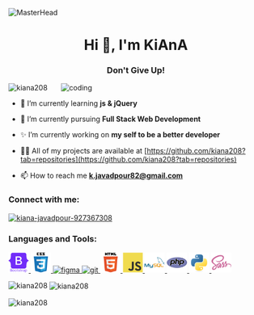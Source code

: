 ![MasterHead](https://user-images.githubusercontent.com/80781196/190216139-7697aa5a-c9a0-4bd6-80bf-3aca76a2e1c8.gif)
<h1 align="center">Hi 👋, I'm KiAnA</h1>
<h3 align="center">Don't Give Up!</h3>
<img align="right" alt="coding" width="400" src="https://cdn.dribbble.com/users/281525/screenshots/1768570/media/2669447cca1fb2702039f59dcd9717f3.gif">

<p align="left"> <img src="https://komarev.com/ghpvc/?username=kiana208&label=Profile%20views&color=0e75b6&style=flat" alt="kiana208" /> </p>

- 🌱 I’m currently learning **js & jQuery**
- 🔭 I’m currently pursuing  **Full Stack Web Development**
- ✨ I’m currently working on **my self to be a better developer**

- 👨‍💻 All of my projects are available at [https://github.com/kiana208?tab=repositories](https://github.com/kiana208?tab=repositories)

- 📫 How to reach me **k.javadpour82@gmail.com**

<h3 align="left">Connect with me:</h3>
<p align="left">
<a href="https://linkedin.com/in/kiana-javadpour-927367308" target="blank"><img align="center" src="https://raw.githubusercontent.com/rahuldkjain/github-profile-readme-generator/master/src/images/icons/Social/linked-in-alt.svg" alt="kiana-javadpour-927367308" height="30" width="40" /></a>
</p>

<h3 align="left">Languages and Tools:</h3>
<p align="left"> <a href="https://getbootstrap.com" target="_blank" rel="noreferrer"> <img src="https://raw.githubusercontent.com/devicons/devicon/master/icons/bootstrap/bootstrap-plain-wordmark.svg" alt="bootstrap" width="40" height="40"/> </a> <a href="https://www.w3schools.com/css/" target="_blank" rel="noreferrer"> <img src="https://raw.githubusercontent.com/devicons/devicon/master/icons/css3/css3-original-wordmark.svg" alt="css3" width="40" height="40"/> </a> <a href="https://www.figma.com/" target="_blank" rel="noreferrer"> <img src="https://www.vectorlogo.zone/logos/figma/figma-icon.svg" alt="figma" width="40" height="40"/> </a> <a href="https://git-scm.com/" target="_blank" rel="noreferrer"> <img src="https://www.vectorlogo.zone/logos/git-scm/git-scm-icon.svg" alt="git" width="40" height="40"/> </a> <a href="https://www.w3.org/html/" target="_blank" rel="noreferrer"> <img src="https://raw.githubusercontent.com/devicons/devicon/master/icons/html5/html5-original-wordmark.svg" alt="html5" width="40" height="40"/> </a> <a href="https://developer.mozilla.org/en-US/docs/Web/JavaScript" target="_blank" rel="noreferrer"> <img src="https://raw.githubusercontent.com/devicons/devicon/master/icons/javascript/javascript-original.svg" alt="javascript" width="40" height="40"/> </a> <a href="https://www.mysql.com/" target="_blank" rel="noreferrer"> <img src="https://raw.githubusercontent.com/devicons/devicon/master/icons/mysql/mysql-original-wordmark.svg" alt="mysql" width="40" height="40"/> </a> <a href="https://www.php.net" target="_blank" rel="noreferrer"> <img src="https://raw.githubusercontent.com/devicons/devicon/master/icons/php/php-original.svg" alt="php" width="40" height="40"/> </a> <a href="https://www.python.org" target="_blank" rel="noreferrer"> <img src="https://raw.githubusercontent.com/devicons/devicon/master/icons/python/python-original.svg" alt="python" width="40" height="40"/> </a> <a href="https://sass-lang.com" target="_blank" rel="noreferrer"> <img src="https://raw.githubusercontent.com/devicons/devicon/master/icons/sass/sass-original.svg" alt="sass" width="40" height="40"/> </a> </p>

<p><img align="left" src="https://github-readme-stats.vercel.app/api/top-langs?username=kiana208&show_icons=true&locale=en&layout=compact" alt="kiana208" /></p>

<p>&nbsp;<img align="center" src="https://github-readme-stats.vercel.app/api?username=kiana208&show_icons=true&locale=en" alt="kiana208" /></p>

<p><img align="center" src="https://github-readme-streak-stats.herokuapp.com/?user=kiana208&" alt="kiana208" /></p>


